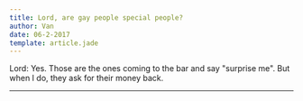```yaml
---
title: Lord, are gay people special people?
author: Van
date: 06-2-2017
template: article.jade
---
```


Lord: Yes. Those are the ones coming to the bar and say "surprise me". But when I do, they ask for their money back.

---







